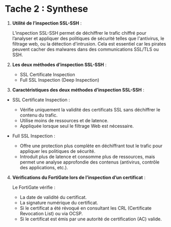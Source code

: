 # Tache 2 : Synthese

1. **Utilité de l’inspection SSL-SSH** :

    L’inspection SSL-SSH permet de déchiffrer le trafic chiffré pour l’analyser et appliquer des politiques de sécurité telles que l'antivirus, le filtrage web, ou la détection d'intrusion. Cela est essentiel car les pirates peuvent cacher des malwares dans des communications SSL/TLS ou SSH​.

2. **Les deux méthodes d’inspection SSL-SSH** :

    - SSL Certificate Inspection
    - Full SSL Inspection (Deep Inspection)​
​
3. **Caractéristiques des deux méthodes d’inspection SSL-SSH** :

- SSL Certificate Inspection :
    - Vérifie uniquement la validité des certificats SSL sans déchiffrer le contenu du trafic.
    - Utilise moins de ressources et de latence.
    - Appliquée lorsque seul le filtrage Web est nécessaire.

- Full SSL Inspection :
    - Offre une protection plus complète en déchiffrant tout le trafic pour appliquer les politiques de sécurité.
    - Introduit plus de latence et consomme plus de ressources, mais permet une analyse approfondie des contenus (antivirus, contrôle des applications, etc.).


4. **Vérifications du FortiGate lors de l’inspection d’un certificat** :

    Le FortiGate vérifie :
    - La date de validité du certificat.
    - La signature numérique du certificat.
    - Si le certificat a été révoqué en consultant les CRL (Certificate Revocation List) ou via OCSP.
    - Si le certificat est émis par une autorité de certification (AC) valide​​.